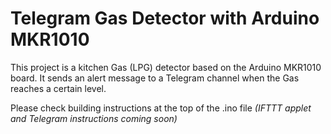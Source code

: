 # Telegram Gas Detector with Arduino MKR1010

This project is a kitchen Gas (LPG) detector based on the Arduino MKR1010 board.
It sends an alert message to a Telegram channel when the Gas reaches a certain level.

Please check building instructions at the top of the .ino file *(IFTTT applet and Telegram instructions coming soon)*
